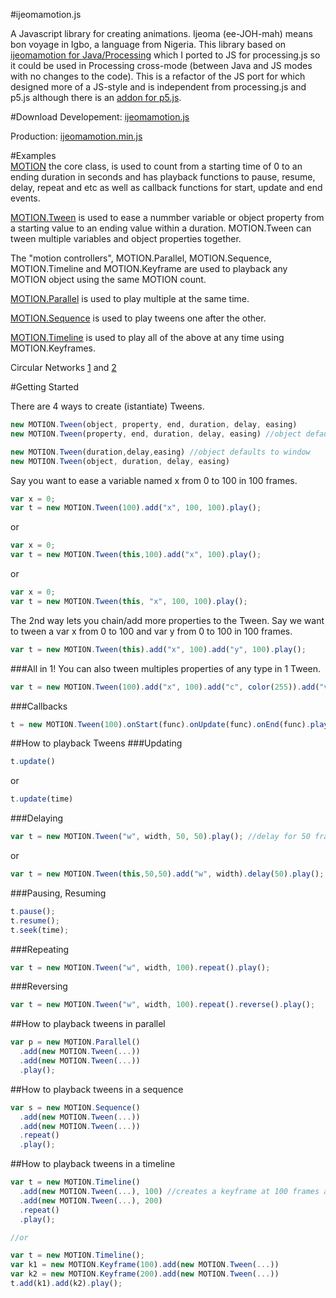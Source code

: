 #ijeomamotion.js
 
A Javascript library for creating animations. Ijeoma (ee-JOH-mah) means bon voyage in Igbo, a language from Nigeria. This library based on [ijeomamotion for Java/Processing](https://github.com/ekeneijeoma/ijeomamotion) which I ported to JS for processing.js so it could be used in Processing cross-mode (between Java and JS modes with no changes to the code). This is a refactor of the JS port for which designed more of a JS-style and is independent from processing.js and p5.js although there is an [addon for p5.js](https://github.com/ekeneijeoma/p5.ijeomamotion.js).

#Download 
Developement: [ijeomamotion.js](https://raw.githubusercontent.com/ekeneijeoma/ijeomamotion.js/master/build/ijeomamotion.js)

Production: [ijeomamotion.min.js](https://raw.githubusercontent.com/ekeneijeoma/ijeomamotion.js/master/build/ijeomamotion.min.js)

#Examples  
[MOTION](http://ekeneijeoma.github.io/ijeomamotion.js/examples/motion.html) the core class, is used to count from a starting time of 0 to an ending duration in seconds and has playback functions to pause, resume, delay, repeat and etc as well as callback functions for start, update and end events. 

[MOTION.Tween](http://ekeneijeoma.github.io/ijeomamotion.js/examples/tween.html) is used to ease a nummber variable or object property from a starting value to an ending value within a duration. MOTION.Tween can tween multiple variables and object properties together. 

The "motion controllers", MOTION.Parallel, MOTION.Sequence, MOTION.Timeline and MOTION.Keyframe are used to playback any MOTION object using the same MOTION count.

[MOTION.Parallel](http://ekeneijeoma.github.io/ijeomamotion.js/examples/parallel.html) is used to play multiple at the same time.

[MOTION.Sequence](http://ekeneijeoma.github.io/ijeomamotion.js/examples/sequence.html) is used to play tweens one after the other.

[MOTION.Timeline](http://ekeneijeoma.github.io/ijeomamotion.js/examples/timeline.html) is used to play all of the above at any time using MOTION.Keyframes.

Circular Networks [1](http://ekeneijeoma.github.io/ijeomamotion.js/examples/circularNetwork1.html) and [2](http://ekeneijeoma.github.io/ijeomamotion.js/examples/circularNetwork2.html)

#Getting Started 
 
There are 4 ways to create (istantiate) Tweens.
```javascript
new MOTION.Tween(object, property, end, duration, delay, easing)
new MOTION.Tween(property, end, duration, delay, easing) //object defaults to window

new MOTION.Tween(duration,delay,easing) //object defaults to window
new MOTION.Tween(object, duration, delay, easing) 
```

Say you want to ease a variable named x from 0 to 100 in 100 frames. 
```javascript
var x = 0;
var t = new MOTION.Tween(100).add("x", 100, 100).play();
```
or
```javascript
var x = 0;
var t = new MOTION.Tween(this,100).add("x", 100).play();
```

or
```javascript
var x = 0;
var t = new MOTION.Tween(this, "x", 100, 100).play();
```

The 2nd way lets you chain/add more properties to the Tween. Say we want to tween a var x from 0 to 100 and var y from 0 to 100 in 100 frames.
```javascript
var t = new MOTION.Tween(this).add("x", 100).add("y", 100).play();
```

###All in 1!
You can also tween multiples properties of any type in 1 Tween.
```javascript
var t = new MOTION.Tween(100).add("x", 100).add("c", color(255)).add("v", createVector(100, 100)).play();
```

###Callbacks 
```javascript
t = new MOTION.Tween(100).onStart(func).onUpdate(func).onEnd(func).play(); 
```

##How to playback Tweens 
###Updating
```javascript
t.update()
```
or
```javascript
t.update(time)
```

###Delaying
```javascript
var t = new MOTION.Tween("w", width, 50, 50).play(); //delay for 50 frames
```
or
```javascript
var t = new MOTION.Tween(this,50,50).add("w", width).delay(50).play();
```
###Pausing, Resuming  
```javascript  
t.pause(); 
t.resume(); 
t.seek(time); 
```
###Repeating
```javascript
var t = new MOTION.Tween("w", width, 100).repeat().play();
```
###Reversing
```javascript 
var t = new MOTION.Tween("w", width, 100).repeat().reverse().play();
```

##How to playback tweens in parallel
```javascript
var p = new MOTION.Parallel()
  .add(new MOTION.Tween(...)) 
  .add(new MOTION.Tween(...)) 
  .play(); 
``` 

##How to playback tweens in a sequence
```javascript
var s = new MOTION.Sequence() 
  .add(new MOTION.Tween(...)) 
  .add(new MOTION.Tween(...))  
  .repeat()
  .play();
``` 

##How to playback tweens in a timeline
```javascript
var t = new MOTION.Timeline()
  .add(new MOTION.Tween(...), 100) //creates a keyframe at 100 frames and adds that tween object
  .add(new MOTION.Tween(...), 200)
  .repeat()
  .play();

//or

var t = new MOTION.Timeline();
var k1 = new MOTION.Keyframe(100).add(new MOTION.Tween(...))
var k2 = new MOTION.Keyframe(200).add(new MOTION.Tween(...))
t.add(k1).add(k2).play();
``` 
